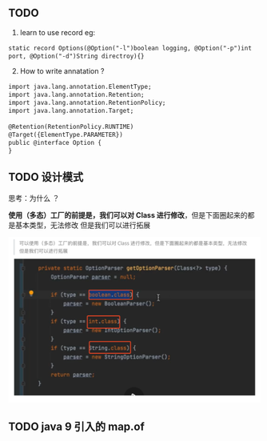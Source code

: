 ## TODO
1. learn to use record
eg:
```
static record Options(@Option("-l")boolean logging, @Option("-p")int port, @Option("-d")String directroy){}
```
2.  How to write annatation ?

```
import java.lang.annotation.ElementType;
import java.lang.annotation.Retention;
import java.lang.annotation.RetentionPolicy;
import java.lang.annotation.Target;

@Retention(RetentionPolicy.RUNTIME)
@Target({ElementType.PARAMETER})
public @interface Option {
}
```



## TODO 设计模式

思考：为什么  ？

**使用（多态）工厂的前提是，我们可以对 Class 进行修改**，但是下面圈起来的都是基本类型，无法修改
但是我们可以进行拓展

![image-20241109160544041](./img/image-20241109160544041.png)



## TODO java 9 引入的 map.of

